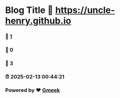 # Blog Title :link: https://uncle-henry.github.io 
### :page_facing_up: [1](https://uncle-henry.github.io/tag.html) 
### :speech_balloon: 0 
### :hibiscus: 3 
### :alarm_clock: 2025-02-13 00:44:21 
### Powered by :heart: [Gmeek](https://github.com/Meekdai/Gmeek)
